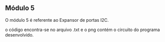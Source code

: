 ## Módulo 5
O módulo 5 é referente ao Expansor de portas I2C.

o código encontra-se no arquivo .txt e o png contém o circuito do programa desenvolvido.
